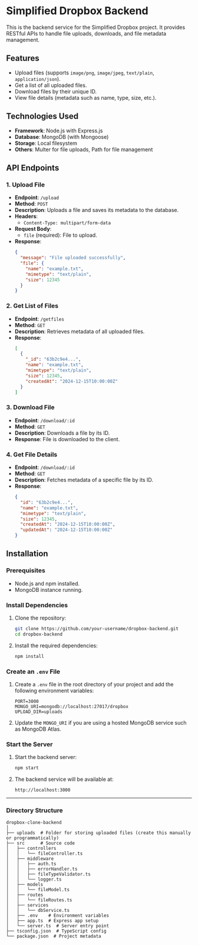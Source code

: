 # Simplified Dropbox Backend

This is the backend service for the Simplified Dropbox project. It provides RESTful APIs to handle file uploads, downloads, and file metadata management.

## Features
- Upload files (supports `image/png`, `image/jpeg`, `text/plain`, `application/json`).
- Get a list of all uploaded files.
- Download files by their unique ID.
- View file details (metadata such as name, type, size, etc.).

## Technologies Used
- **Framework**: Node.js with Express.js
- **Database**: MongoDB (with Mongoose)
- **Storage**: Local filesystem
- **Others**: Multer for file uploads, Path for file management

## API Endpoints

### 1. **Upload File**
   - **Endpoint**: `/upload`
   - **Method**: `POST`
   - **Description**: Uploads a file and saves its metadata to the database.
   - **Headers**: 
     - `Content-Type: multipart/form-data`
   - **Request Body**:
     - `file` (required): File to upload.
   - **Response**:
     ```json
     {
       "message": "File uploaded successfully",
       "file": {
         "name": "example.txt",
         "mimetype": "text/plain",
         "size": 12345
       }
     }
     ```

### 2. **Get List of Files**
   - **Endpoint**: `/getfiles`
   - **Method**: `GET`
   - **Description**: Retrieves metadata of all uploaded files.
   - **Response**:
     ```json
     [
       {
         "_id": "63b2c9e4...",
         "name": "example.txt",
         "mimetype": "text/plain",
         "size": 12345,
         "createdAt": "2024-12-15T10:00:00Z"
       }
     ]
     ```

### 3. **Download File**
   - **Endpoint**: `/download/:id`
   - **Method**: `GET`
   - **Description**: Downloads a file by its ID.
   - **Response**: File is downloaded to the client.

### 4. **Get File Details**
   - **Endpoint**: `/download/:id`
   - **Method**: `GET`
   - **Description**: Fetches metadata of a specific file by its ID.
   - **Response**:
     ```json
     {
       "id": "63b2c9e4...",
       "name": "example.txt",
       "mimetype": "text/plain",
       "size": 12345,
       "createdAt": "2024-12-15T10:00:00Z",
       "updatedAt": "2024-12-15T10:00:00Z"
     }
     ```

## Installation

### Prerequisites
- Node.js and npm installed.
- MongoDB instance running.

### Install Dependencies
1. Clone the repository:
   ```bash
   git clone https://github.com/your-username/dropbox-backend.git
   cd dropbox-backend
   ```

2. Install the required dependencies:
   ```bash
   npm install
   ```

### Create an `.env` File
1. Create a `.env` file in the root directory of your project and add the following environment variables:
   ```env
   PORT=3000
   MONGO_URI=mongodb://localhost:27017/dropbox
   UPLOAD_DIR=uploads
   ```

2. Update the `MONGO_URI` if you are using a hosted MongoDB service such as MongoDB Atlas.

### Start the Server
1. Start the backend server:
   ```bash
   npm start
   ```

2. The backend service will be available at:
   ```
   http://localhost:3000
   ```

---

### Directory Structure
```
dropbox-clone-backend
│
├── uploads  # Folder for storing uploaded files (create this manually or programmatically)
├── src      # Source code
│   ├── controllers
│   │   └── fileController.ts
│   ├── middleware
│   │   ├── auth.ts
│   │   ├── errorHandler.ts
│   │   ├── fileTypeValidator.ts
│   │   └── logger.ts
│   ├── models
│   │   └── fileModel.ts
│   ├── routes
│   │   └── fileRoutes.ts
│   ├── services
│   │   └── dbService.ts
│   ├── .env    # Environment variables
│   ├── app.ts  # Express app setup
│   └── server.ts  # Server entry point
├── tsconfig.json  # TypeScript config
└── package.json  # Project metadata
```

